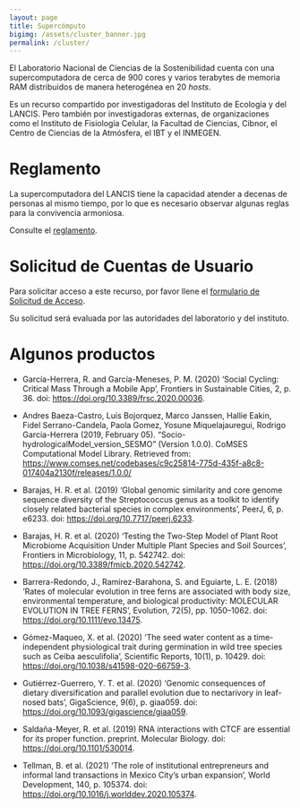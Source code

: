 ```yaml
---
layout: page
title: Supercómputo
bigimg: /assets/cluster_banner.jpg
permalink: /cluster/
---
```


El Laboratorio Nacional de Ciencias de la Sostenibilidad cuenta con
una supercomputadora de cerca de 900 cores y varios terabytes de
memoria RAM distribuidos de manera heterogénea en 20 *hosts*.

Es un recurso compartido por investigadoras del Instituto de Ecología
y del LANCIS. Pero también por investigadoras externas, de
organizaciones como el Instituto de Fisiología Celular, la Facultad de
Ciencias, Cibnor, el Centro de Ciencias de la Atmósfera, el IBT y el
INMEGEN.

# Reglamento

La supercomputadora del LANCIS tiene la capacidad atender a decenas de
personas al mismo tiempo, por lo que es necesario observar algunas
reglas para la convivencia armoniosa.

Consulte el [reglamento](/cluster/reglamento/).



# Solicitud de Cuentas de Usuario

Para solicitar acceso a este recurso, por favor llene el
[formulario de Solicitud de Acceso](https://docs.google.com/forms/d/e/1FAIpQLSejlatzdBac-zD-9VHwLkZdgq16119IAptH6DhyFibZr-YGOA/viewform?usp=sf_link).

Su solicitud será evaluada por las autoridades del laboratorio y del instituto.



# Algunos productos

 - García-Herrera, R. and García-Meneses, P. M. (2020) ‘Social Cycling: Critical Mass Through a Mobile App’, Frontiers in Sustainable Cities, 2, p. 36. doi: <https://doi.org/10.3389/frsc.2020.00036>.

 - Andres Baeza-Castro, Luis Bojorquez, Marco Janssen, Hallie Eakin, Fidel Serrano-Candela, Paola Gomez, Yosune Miquelajauregui, Rodrigo Garcia-Herrera (2019, February 05). “Socio-hydrologicalModel_version_SESMO” (Version 1.0.0). CoMSES Computational Model Library. Retrieved from: https://www.comses.net/codebases/c9c25814-775d-435f-a8c8-017404a2130f/releases/1.0.0/

 - Barajas, H. R. et al. (2019) ‘Global genomic similarity and core genome sequence diversity of the Streptococcus genus as a toolkit to identify closely related bacterial species in complex environments’, PeerJ, 6, p. e6233. doi: <https://doi.org/10.7717/peerj.6233>.

 - Barajas, H. R. et al. (2020) ‘Testing the Two-Step Model of Plant Root Microbiome Acquisition Under Multiple Plant Species and Soil Sources’, Frontiers in Microbiology, 11, p. 542742. doi: <https://doi.org/10.3389/fmicb.2020.542742>.

 - Barrera-Redondo, J., Ramírez-Barahona, S. and Eguiarte, L. E. (2018) ‘Rates of molecular evolution in tree ferns are associated with body size, environmental temperature, and biological productivity: MOLECULAR EVOLUTION IN TREE FERNS’, Evolution, 72(5), pp. 1050–1062. doi: <https://doi.org/10.1111/evo.13475>.

 - Gómez-Maqueo, X. et al. (2020) ‘The seed water content as a time-independent physiological trait during germination in wild tree species such as Ceiba aesculifolia’, Scientific Reports, 10(1), p. 10429. doi: <https://doi.org/10.1038/s41598-020-66759-3>.

 - Gutiérrez-Guerrero, Y. T. et al. (2020) ‘Genomic consequences of dietary diversification and parallel evolution due to nectarivory in leaf-nosed bats’, GigaScience, 9(6), p. giaa059. doi: <https://doi.org/10.1093/gigascience/giaa059>.

 - Saldaña-Meyer, R. et al. (2019) RNA interactions with CTCF are essential for its proper function. preprint. Molecular Biology. doi: <https://doi.org/10.1101/530014>.

 - Tellman, B. et al. (2021) ‘The role of institutional entrepreneurs and informal land transactions in Mexico City’s urban expansion’, World Development, 140, p. 105374. doi: <https://doi.org/10.1016/j.worlddev.2020.105374>.

